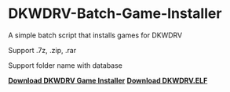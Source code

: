 # DKWDRV-Batch-Game-Installer

A simple batch script that installs games for DKWDRV

Support .7z, .zip, .rar

Support folder name with database

[__Download DKWDRV Game Installer__]([https://github.com/DKWDRV/DKWDRV](https://github.com/GDX-X/DKWDRV-Batch-Game-Installer/releases/latest))
[__Download DKWDRV.ELF__](https://github.com/DKWDRV/DKWDRV)

